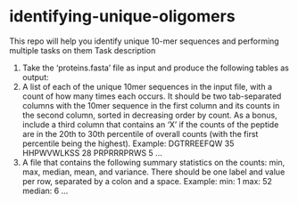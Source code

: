 # identifying-unique-oligomers
This repo will help you identify unique 10-mer sequences and performing multiple tasks on them
Task description 
1.	Take the ‘proteins.fasta’ file as input and produce the following tables as output: 
1.	A list of each of the unique 10mer sequences in the input file, with a count of how many times each occurs. It should be two tab-separated columns with the 10mer sequence in the first column and its counts in the second column, sorted in decreasing order by count. As a bonus, include a third column that contains an ‘X’ if the counts of the peptide are in the 20th to 30th percentile of overall counts (with the first percentile being the highest). 
Example: 
          DGTRREEFQW     35
          HHPWVWLKSS     28
          PRPRRRPRWS     5
          ...
2.	A file that contains the following summary statistics on the counts: min, max, median, mean, and variance. There should be one label and value per row, separated by a colon and a space. 
Example: 
min: 1 max: 52 median: 6 ... 


